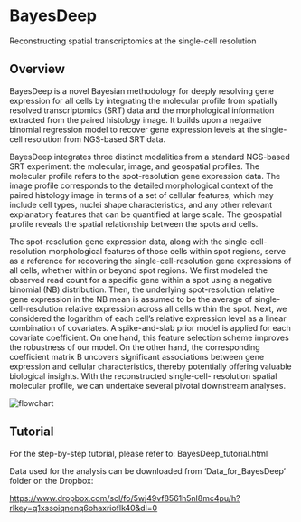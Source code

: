 # BayesDeep
Reconstructing spatial transcriptomics at the single-cell resolution

## Overview
BayesDeep is a novel Bayesian methodology for deeply resolving gene expression for all cells by integrating the molecular profile from spatially resolved transcriptomics (SRT) data and the morphological information extracted from the paired histology image. It builds upon a negative binomial regression model to recover gene expression levels at the single-cell resolution from NGS-based SRT data. 

BayesDeep integrates three distinct modalities from a standard NGS-based SRT experiment: the molecular, image, and geospatial profiles. The molecular profile refers to the spot-resolution gene expression data. The image profile corresponds to the detailed morphological context of the paired histology image in terms of a set of cellular features, which may include cell types, nuclei shape characteristics, and any other relevant explanatory features that can be quantified at large scale. The geospatial profile reveals the spatial relationship between the spots and cells.

The spot-resolution gene expression data, along with the single-cell-resolution morphological features of those cells within spot regions, serve as a reference for recovering the single-cell-resolution gene expressions of all cells, whether within or beyond spot regions. We first modeled the observed read count for a specific gene within a spot using a negative binomial (NB) distribution. Then, the underlying spot-resolution relative gene expression in the NB mean is assumed to be the average of single-cell-resolution relative expression across all cells within the spot. Next, we considered the logarithm of each cell’s relative expression level as a linear combination of covariates. A spike-and-slab prior model is applied for each covariate coefficient. On one hand, this feature selection scheme improves the robustness of our model. On the other hand, the corresponding coefficient matrix B uncovers significant associations between gene expression and cellular characteristics, thereby potentially offering valuable biological insights. With the reconstructed single-cell- resolution spatial molecular profile, we can undertake several pivotal downstream analyses.

![flowchart](flowchart.png)

## Tutorial
For the step-by-step tutorial, please refer to: BayesDeep_tutorial.html

Data used for the analysis can be downloaded from ‘Data_for_BayesDeep’ folder on the Dropbox: 

https://www.dropbox.com/scl/fo/5wj49vf8561h5nl8mc4pu/h?rlkey=q1xssoiqnenq6ohaxrioflk40&dl=0
